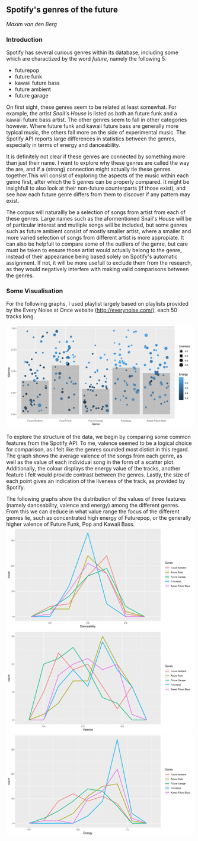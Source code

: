 ## Spotify's genres of the future
*Maxim van den Berg*

### Introduction

Spotify has several curious genres within its database, including some which are charactized by the word *future*, namely the following 5:
- futurepop
- future funk
- kawaii future bass
- future ambient
- future garage

On first sight, these genres seem to be related at least somewhat. For example, the artist *Snail's House* is listed as both an future funk and a kawaii future bass artist. The other genres seem to fall in other categories however. Where future funk and kawaii future bass are generally more typical music, the others fall more on the side of experimental music. The Spotify API reports large differences in statistics between the genres, especially in terms of energy and danceability.

It is definitely not clear if these genres are connected by something more than just their name. I want to explore why these genres are called the way the are, and if a (strong) connection might actually tie these genres together.This will consist of exploring the aspects of the music within each genre first, after which the 5 genres can be properly compared. It might be insighfull to also look at their non-future counterparts (if those exist), and see how each future genre differs from them to discover if any pattern may exist.

The corpus will naturallly be a selection of songs from artist from each of these genres. Large names such as the aformentioned Snail's House will be of particular interest and mutliple songs will be included, but some genres such as future ambient consist of mostly smaller artist, where a smaller and more varied selection of songs from different artist is more appropiate.
It can also be helpfull to compare some of the outliers of the genre, but care must be taken to ensure those artist would actually belong to the genre, instead of their appearance being based solely on Spotify's automatic assignment. If not, it will be more usefull to exclude them from the research, as they would negatively interfere with making valid comparisons between the genres.


### Some Visualisation
For the following graphs, I used playlist largely based on playlists provided by the Every Noise at Once website (http://everynoise.com/), each 50 tracks long.

<img src="./scatter.png" width="800px"><br>

To explore the structure of the data, we begin by comparing some common features from the Spotify API. To me, valence seemed to be a logical choice for comparison, as I felt like the genres sounded most distict in this regard. The graph shows the average valence of the songs from each genre, as well as the value of each individual song in the form of a scatter plot. Additionally, the colour displays the energy value of the tracks, another feature I felt would provide contrast between the genres. Lastly, the size of each point gives an indication of the liveness of the track, as provided by Spotify.

The following graphs show the distribution of the values of three features (namely danceability, valence and energy) among the different genres. From this we can deduce in what value range the focus of the different genres lie, such as concentrated high energy of Futurepop, or the generally higher valence of Future Funk, Pop and Kawaii Bass.
<br>
<img src="./danceability.png" width="600px"><br>
<img src="./valence.png" width="600px"><br>
<img src="./energy.png" width="600px"><br>

